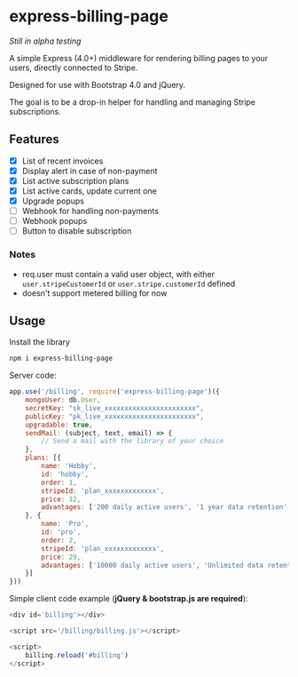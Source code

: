 # express-billing-page

*Still in alpha testing*

A simple Express (4.0+) middleware for rendering billing pages to your users, directly connected to Stripe.

Designed for use with Bootstrap 4.0 and jQuery.

The goal is to be a drop-in helper for handling and managing Stripe subscriptions.

## Features

- [x] List of recent invoices
- [x] Display alert in case of non-payment
- [x] List active subscription plans
- [x] List active cards, update current one
- [x] Upgrade popups
- [ ] Webhook for handling non-payments
- [ ] Webhook popups
- [ ] Button to disable subscription

### Notes

- req.user must contain a valid user object, with either `user.stripeCustomerId` or `user.stripe.customerId` defined
- doesn't support metered billing for now

## Usage

Install the library

```bash
npm i express-billing-page
```

Server code:

```javascript
app.use('/billing', require('express-billing-page')({
	mongoUser: db.User,
	secretKey: "sk_live_xxxxxxxxxxxxxxxxxxxxxxx",
	publicKey: "pk_live_xxxxxxxxxxxxxxxxxxxxxxx",
	upgradable: true,
	sendMail: (subject, text, email) => {
		// Send a mail with the library of your choice
	},
	plans: [{
		name: 'Hobby',
		id: 'hobby',
		order: 1,
		stripeId: 'plan_xxxxxxxxxxxxx',
		price: 12,
		advantages: ['200 daily active users', '1 year data retention', '3 apps', 'Priority support']
	}, {
		name: 'Pro',
		id: 'pro',
		order: 2,
		stripeId: 'plan_xxxxxxxxxxxxx',
		price: 29,
		advantages: ['10000 daily active users', 'Unlimited data retention', '10 apps', 'High priority support']
	}]
}))

```

Simple client code example (**jQuery & bootstrap.js are required**):

```javascript
<div id='billing'></div>

<script src='/billing/billing.js'></script>

<script>
	billing.reload('#billing')
</script>
```
